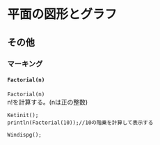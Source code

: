 # 平面の図形とグラフ  
## その他  
### マーキング  
#### `Factorial(n)`  
`Factorial(n)`  
n!を計算する。(nは正の整数)  
```  
Ketinit();  
println(Factorial(10));//10の階乗を計算して表示する  
  
Windispg();  
```
